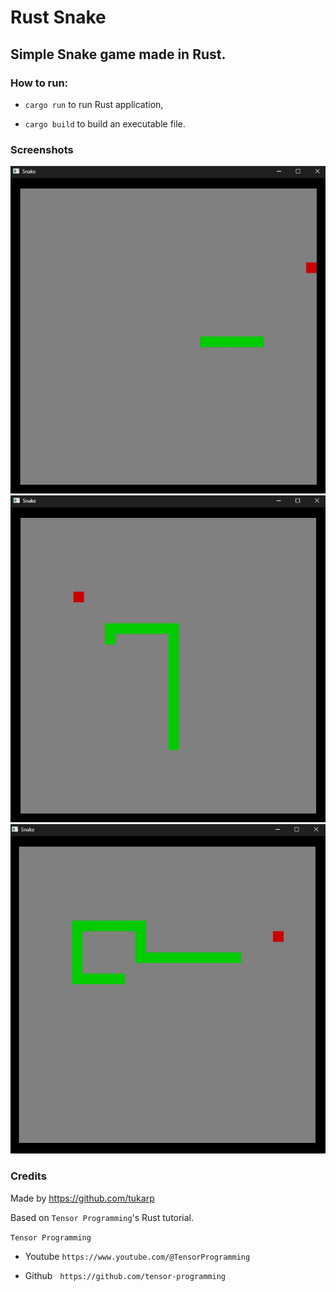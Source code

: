 # Rust Snake

## Simple Snake game made in Rust.

### How to run:

- ```cargo run``` to run Rust application,

- ```cargo build``` to build an executable file.

### Screenshots

<img src="https://github.com/tukarp/Rust-Snake/blob/main/Images/Image 1.jpg"/>

<img src="https://github.com/tukarp/Rust-Snake/blob/main/Images/Image 2.jpg"/>

<img src="https://github.com/tukarp/Rust-Snake/blob/main/Images/Image 3.jpg"/>

### Credits

Made by https://github.com/tukarp

Based on ```Tensor Programming```'s Rust tutorial.

```Tensor Programming```

- Youtube ```https://www.youtube.com/@TensorProgramming```

- Github &nbsp; ```https://github.com/tensor-programming```
